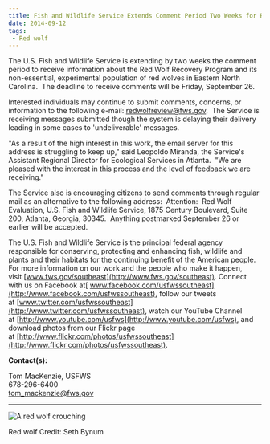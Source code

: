 ```yaml
---
title: Fish and Wildlife Service Extends Comment Period Two Weeks for Red Wolf Recovery Program Evaluation
date: 2014-09-12
tags:
 - Red wolf
---
```


The U.S. Fish and Wildlife Service is extending by two weeks the comment period to receive information about the Red Wolf Recovery Program and its non-essential, experimental population of red wolves in Eastern North Carolina.  The deadline to receive comments will be Friday, September 26\.  

Interested individuals may continue to submit comments, concerns, or information to the following e-mail: [redwolfreview@fws.gov](mailto:redwolfreview@fws.gov).  The Service is receiving messages submitted though the system is delaying their delivery leading in some cases to 'undeliverable' messages. 

"As a result of the high interest in this work, the email server for this address is struggling to keep up," said Leopoldo Miranda, the Service's Assistant Regional Director for Ecological Services in Atlanta.  "We are pleased with the interest in this process and the level of feedback we are receiving."

The Service also is encouraging citizens to send comments through regular mail as an alternative to the following address:  Attention:  Red Wolf Evaluation, U.S. Fish and Wildlife Service, 1875 Century Boulevard, Suite 200, Atlanta, Georgia, 30345\.  Anything postmarked September 26 or earlier will be accepted. 

The U.S. Fish and Wildlife Service is the principal federal agency responsible for conserving, protecting and enhancing fish, wildlife and plants and their habitats for the continuing benefit of the American people. For more information on our work and the people who make it happen, visit [www.fws.gov/southeast](http://www.fws.gov/southeast). Connect with us on Facebook at[ www.facebook.com/usfwssoutheast](http://www.facebook.com/usfwssoutheast), follow our tweets at [www.twitter.com/usfwssoutheast](http://www.twitter.com/usfwssoutheast), watch our YouTube Channel at [http://www.youtube.com/usfws](http://www.youtube.com/usfws), and download photos from our Flickr page at [http://www.flickr.com/photos/usfwssoutheast](http://www.flickr.com/photos/usfwssoutheast).

**Contact(s):**  

Tom MacKenzie, USFWS  
678-296-6400  
[tom_mackenzie@fws.gov](mailto:tom_mackenzie@fws.gov)

* * *

![A red wolf crouching](images/newsUploads/newsThumbs/newsImageThumb6B5979AA-ED2A-3409-526953483C9DC4AE.jpg)

Red wolf Credit: Seth Bynum  
